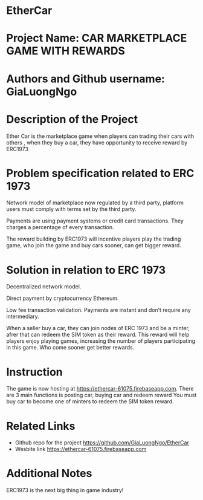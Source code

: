 # EtherCar

# Project Name:  CAR MARKETPLACE GAME WITH REWARDS

# Authors and Github username: GiaLuongNgo

# Description of the Project 

Ether Car is the marketplace game when players can trading their cars with others , when they buy a car, they have opportunity to receive reward by ERC1973

# Problem specification related to ERC 1973

Network model of marketplace now regulated by a third party, platform users must comply with terms set by the third party.

Payments are using payment systems or credit card transactions. They charges a percentage of every transaction.

The reward building by ERC1973 will incentive players play the trading game, who join the game and buy cars sooner, can get bigger reward.

# Solution in relation to ERC 1973 

Decentralized network model.

Direct payment by cryptocurrency Ethereum.

Low fee transaction validation. Payments are instant and don’t require any intermediary.

When a seller buy a car, they can join nodes of ERC 1973 and be a minter, afrer that can redeem the SIM token as their reward. This reward will help players enjoy playing games, increasing the number of players participating in this game. Who come sooner get better rewards.

# Instruction

The game is now hosting at https://ethercar-61075.firebaseapp.com. There are 3 main functions is posting car, buying car and redeem reward
You must buy car to become one of minters to redeem the SIM token reward.


# Related Links

* Github repo for the project https://github.com/GiaLuongNgo/EtherCar
* Wesbite link https://ethercar-61075.firebaseapp.com

# Additional Notes 

 ERC1973 is the next big thing in game industry!
